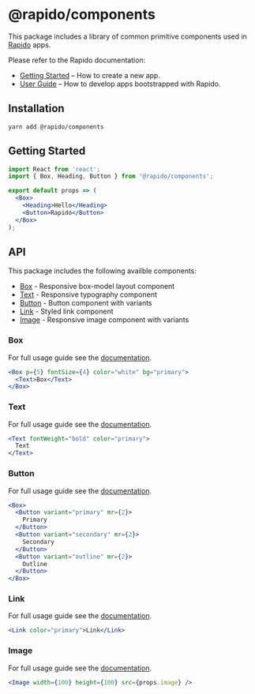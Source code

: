 # @rapido/components

This package includes a library of common primitive components used in [Rapido](https://github.com/rapidojs/rapido) apps.

Please refer to the Rapido documentation:

- [Getting Started](https://rapidojs.dev/docs/getting-started) – How to create a new app.
- [User Guide](https://rapidojs.dev/) – How to develop apps bootstrapped with Rapido.

## Installation

```
yarn add @rapido/components
```

## Getting Started

```jsx
import React from 'react';
import { Box, Heading, Button } from '@rapido/components';

export default props => (
  <Box>
    <Heading>Hello</Heading>
    <Button>Rapido</Button>
  </Box>
);
```

## API

This package includes the following availble components:

- [Box](#box) - Responsive box-model layout component
- [Text](#text) - Responsive typography component
- [Button](#button) - Button component with variants
- [Link](#link) - Styled link component
- [Image](#image) - Responsive image component with variants

### Box

For full usage guide see the [documentation](https://rapidojs.dev/docs/components#box).

```jsx
<Box p={5} fontSize={4} color="white" bg="primary">
  <Text>Box</Text>
</Box>
```

### Text

For full usage guide see the [documentation](https://rapidojs.dev/docs/components#text).

```jsx
<Text fontWeight="bold" color="primary">
  Text
</Text>
```

### Button

For full usage guide see the [documentation](https://rapidojs.dev/docs/components#button).

```jsx
<Box>
  <Button variant="primary" mr={2}>
    Primary
  </Button>
  <Button variant="secondary" mr={2}>
    Secondary
  </Button>
  <Button variant="outline" mr={2}>
    Outline
  </Button>
</Box>
```

### Link

For full usage guide see the [documentation](https://rapidojs.dev/docs/components#link).

```jsx
<Link color="primary">Link</Link>
```

### Image

For full usage guide see the [documentation](https://rapidojs.dev/docs/components#image).

```jsx
<Image width={100} height={100} src={props.image} />
```
